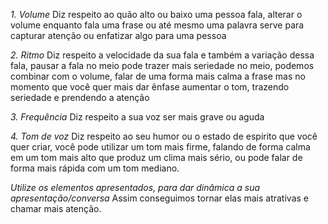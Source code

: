 
*1. Volume*
Diz respeito ao quão alto ou baixo uma pessoa fala, alterar o volume enquanto fala uma frase ou até mesmo uma palavra serve para capturar atenção ou enfatizar algo para uma pessoa

*2. Ritmo*
Diz respeito a velocidade da sua fala e também a variação dessa fala, pausar a fala no meio pode trazer mais seriedade no meio, podemos combinar com o volume, falar de uma forma mais calma a frase mas no momento que você quer mais dar ênfase aumentar o tom, trazendo seriedade e prendendo a atenção 

*3. Frequência*
Diz respeito a sua voz ser mais grave ou aguda

*4. Tom de voz*
Diz respeito ao seu humor ou o estado de espirito que você quer criar, você pode utilizar um tom mais firme, falando de forma calma em um tom mais alto que produz um clima mais sério, ou pode falar de forma mais rápida com um tom mediano. 

*Utilize os elementos apresentados, para dar dinâmica a sua apresentação/conversa*
Assim conseguimos tornar elas mais atrativas e chamar mais atenção.

